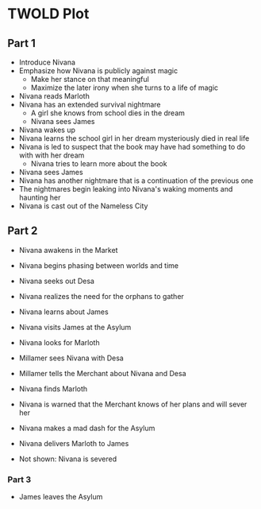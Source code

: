 # TWOLD Plot

## Part 1

* Introduce Nivana
* Emphasize how Nivana is publicly against magic
  * Make her stance on that meaningful
  * Maximize the later irony when she turns to a life of magic
* Nivana reads Marloth
* Nivana has an extended survival nightmare
  * A girl she knows from school dies in the dream
  * Nivana sees James
* Nivana wakes up
* Nivana learns the school girl in her dream mysteriously died in real life
* Nivana is led to suspect that the book may have had something to do with with her dream
  * Nivana tries to learn more about the book
* Nivana sees James
* Nivana has another nightmare that is a continuation of the previous one
* The nightmares begin leaking into Nivana's waking moments and haunting her
* Nivana is cast out of the Nameless City

## Part 2

* Nivana awakens in the Market
* Nivana begins phasing between worlds and time
* Nivana seeks out Desa



* Nivana realizes the need for the orphans to gather



* Nivana learns about James

* Nivana visits James at the Asylum

  

* Nivana looks for Marloth



* Millamer sees Nivana with Desa
* Millamer tells the Merchant about Nivana and Desa



* Nivana finds Marloth

* Nivana is warned that the Merchant knows of her plans and will sever her

* Nivana makes a mad dash for the Asylum

* Nivana delivers Marloth to James

* Not shown: Nivana is severed

### Part  3

* James leaves the Asylum